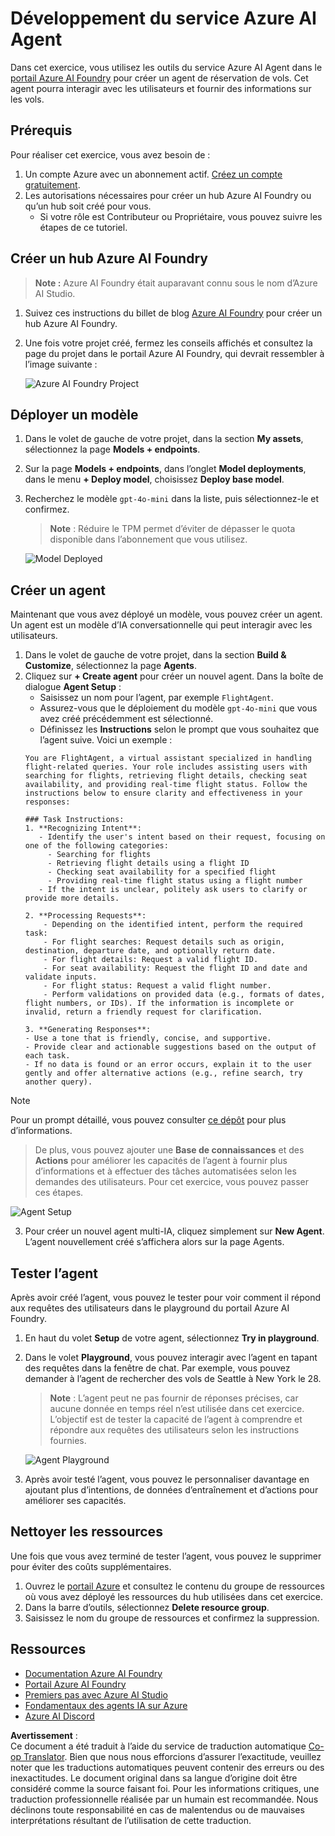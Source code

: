 <!--
CO_OP_TRANSLATOR_METADATA:
{
  "original_hash": "7e92870dc0843e13d4dabc620c09d2d9",
  "translation_date": "2025-07-12T08:14:34+00:00",
  "source_file": "02-explore-agentic-frameworks/azure-ai-foundry-agent-creation.md",
  "language_code": "fr"
}
-->
# Développement du service Azure AI Agent

Dans cet exercice, vous utilisez les outils du service Azure AI Agent dans le [portail Azure AI Foundry](https://ai.azure.com/?WT.mc_id=academic-105485-koreyst) pour créer un agent de réservation de vols. Cet agent pourra interagir avec les utilisateurs et fournir des informations sur les vols.

## Prérequis

Pour réaliser cet exercice, vous avez besoin de :
1. Un compte Azure avec un abonnement actif. [Créez un compte gratuitement](https://azure.microsoft.com/free/?WT.mc_id=academic-105485-koreyst).
2. Les autorisations nécessaires pour créer un hub Azure AI Foundry ou qu’un hub soit créé pour vous.
    - Si votre rôle est Contributeur ou Propriétaire, vous pouvez suivre les étapes de ce tutoriel.

## Créer un hub Azure AI Foundry

> **Note :** Azure AI Foundry était auparavant connu sous le nom d’Azure AI Studio.

1. Suivez ces instructions du billet de blog [Azure AI Foundry](https://learn.microsoft.com/en-us/azure/ai-studio/?WT.mc_id=academic-105485-koreyst) pour créer un hub Azure AI Foundry.
2. Une fois votre projet créé, fermez les conseils affichés et consultez la page du projet dans le portail Azure AI Foundry, qui devrait ressembler à l’image suivante :

    ![Azure AI Foundry Project](../../../translated_images/azure-ai-foundry.88d0c35298348c2fca620668d9b567b50b18dfe94fd2251e0793a28d4d60854e.fr.png)

## Déployer un modèle

1. Dans le volet de gauche de votre projet, dans la section **My assets**, sélectionnez la page **Models + endpoints**.
2. Sur la page **Models + endpoints**, dans l’onglet **Model deployments**, dans le menu **+ Deploy model**, choisissez **Deploy base model**.
3. Recherchez le modèle `gpt-4o-mini` dans la liste, puis sélectionnez-le et confirmez.

    > **Note** : Réduire le TPM permet d’éviter de dépasser le quota disponible dans l’abonnement que vous utilisez.

    ![Model Deployed](../../../translated_images/model-deployment.3749c53fb81e18fdc2da5beb872441b4a5f86a2d1206c5a9999a4997f78e4b7a.fr.png)

## Créer un agent

Maintenant que vous avez déployé un modèle, vous pouvez créer un agent. Un agent est un modèle d’IA conversationnelle qui peut interagir avec les utilisateurs.

1. Dans le volet de gauche de votre projet, dans la section **Build & Customize**, sélectionnez la page **Agents**.
2. Cliquez sur **+ Create agent** pour créer un nouvel agent. Dans la boîte de dialogue **Agent Setup** :
    - Saisissez un nom pour l’agent, par exemple `FlightAgent`.
    - Assurez-vous que le déploiement du modèle `gpt-4o-mini` que vous avez créé précédemment est sélectionné.
    - Définissez les **Instructions** selon le prompt que vous souhaitez que l’agent suive. Voici un exemple :
    ```
    You are FlightAgent, a virtual assistant specialized in handling flight-related queries. Your role includes assisting users with searching for flights, retrieving flight details, checking seat availability, and providing real-time flight status. Follow the instructions below to ensure clarity and effectiveness in your responses:

    ### Task Instructions:
    1. **Recognizing Intent**:
       - Identify the user's intent based on their request, focusing on one of the following categories:
         - Searching for flights
         - Retrieving flight details using a flight ID
         - Checking seat availability for a specified flight
         - Providing real-time flight status using a flight number
       - If the intent is unclear, politely ask users to clarify or provide more details.
        
    2. **Processing Requests**:
        - Depending on the identified intent, perform the required task:
        - For flight searches: Request details such as origin, destination, departure date, and optionally return date.
        - For flight details: Request a valid flight ID.
        - For seat availability: Request the flight ID and date and validate inputs.
        - For flight status: Request a valid flight number.
        - Perform validations on provided data (e.g., formats of dates, flight numbers, or IDs). If the information is incomplete or invalid, return a friendly request for clarification.

    3. **Generating Responses**:
    - Use a tone that is friendly, concise, and supportive.
    - Provide clear and actionable suggestions based on the output of each task.
    - If no data is found or an error occurs, explain it to the user gently and offer alternative actions (e.g., refine search, try another query).
    
    ```
> [!NOTE]
> Pour un prompt détaillé, vous pouvez consulter [ce dépôt](https://github.com/ShivamGoyal03/RoamMind) pour plus d’informations.
    
> De plus, vous pouvez ajouter une **Base de connaissances** et des **Actions** pour améliorer les capacités de l’agent à fournir plus d’informations et à effectuer des tâches automatisées selon les demandes des utilisateurs. Pour cet exercice, vous pouvez passer ces étapes.
    
![Agent Setup](../../../translated_images/agent-setup.9bbb8755bf5df672c712a9aaed6482305d32a4986742e6b21faf59485f25c50a.fr.png)

3. Pour créer un nouvel agent multi-IA, cliquez simplement sur **New Agent**. L’agent nouvellement créé s’affichera alors sur la page Agents.

## Tester l’agent

Après avoir créé l’agent, vous pouvez le tester pour voir comment il répond aux requêtes des utilisateurs dans le playground du portail Azure AI Foundry.

1. En haut du volet **Setup** de votre agent, sélectionnez **Try in playground**.
2. Dans le volet **Playground**, vous pouvez interagir avec l’agent en tapant des requêtes dans la fenêtre de chat. Par exemple, vous pouvez demander à l’agent de rechercher des vols de Seattle à New York le 28.

    > **Note** : L’agent peut ne pas fournir de réponses précises, car aucune donnée en temps réel n’est utilisée dans cet exercice. L’objectif est de tester la capacité de l’agent à comprendre et répondre aux requêtes des utilisateurs selon les instructions fournies.

    ![Agent Playground](../../../translated_images/agent-playground.dc146586de71501011798b919ae595f4d4facf8c3a5f53e0107e7b80fc2418d1.fr.png)

3. Après avoir testé l’agent, vous pouvez le personnaliser davantage en ajoutant plus d’intentions, de données d’entraînement et d’actions pour améliorer ses capacités.

## Nettoyer les ressources

Une fois que vous avez terminé de tester l’agent, vous pouvez le supprimer pour éviter des coûts supplémentaires.
1. Ouvrez le [portail Azure](https://portal.azure.com) et consultez le contenu du groupe de ressources où vous avez déployé les ressources du hub utilisées dans cet exercice.
2. Dans la barre d’outils, sélectionnez **Delete resource group**.
3. Saisissez le nom du groupe de ressources et confirmez la suppression.

## Ressources

- [Documentation Azure AI Foundry](https://learn.microsoft.com/en-us/azure/ai-studio/?WT.mc_id=academic-105485-koreyst)
- [Portail Azure AI Foundry](https://ai.azure.com/?WT.mc_id=academic-105485-koreyst)
- [Premiers pas avec Azure AI Studio](https://techcommunity.microsoft.com/blog/educatordeveloperblog/getting-started-with-azure-ai-studio/4095602?WT.mc_id=academic-105485-koreyst)
- [Fondamentaux des agents IA sur Azure](https://learn.microsoft.com/en-us/training/modules/ai-agent-fundamentals/?WT.mc_id=academic-105485-koreyst)
- [Azure AI Discord](https://aka.ms/AzureAI/Discord)

**Avertissement** :  
Ce document a été traduit à l’aide du service de traduction automatique [Co-op Translator](https://github.com/Azure/co-op-translator). Bien que nous nous efforcions d’assurer l’exactitude, veuillez noter que les traductions automatiques peuvent contenir des erreurs ou des inexactitudes. Le document original dans sa langue d’origine doit être considéré comme la source faisant foi. Pour les informations critiques, une traduction professionnelle réalisée par un humain est recommandée. Nous déclinons toute responsabilité en cas de malentendus ou de mauvaises interprétations résultant de l’utilisation de cette traduction.